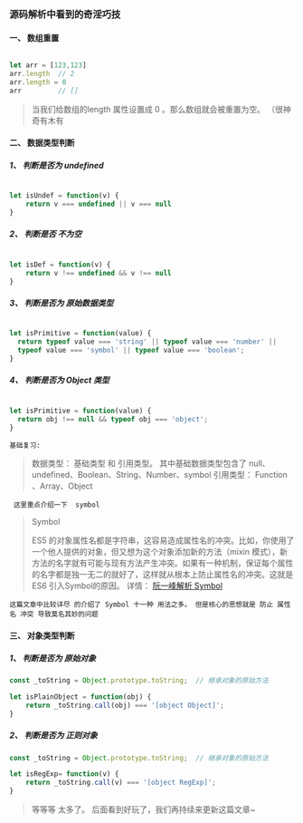### 源码解析中看到的奇淫巧技

#### 一、 数组重置

```javascript

let arr = [123,123]
arr.length  // 2
arr.length = 0
arr  		// []

```
 > 当我们给数组的length 属性设置成 0  。那么数组就会被重置为空。  （很神奇有木有


#### 二、 数据类型判断

##### 1、 判断是否为 undefined

```javascript

let isUndef = function(v) {
	return v === undefined || v === null
}
```

##### 2、 判断是否  不为空

```javascript

let isDef = function(v) {
	return v !== undefined && v !== null
}
```

##### 3、 判断是否为 原始数据类型

```javascript

let isPrimitive = function(value) {
  return typeof value === 'string' || typeof value === 'number' ||
  typeof value === 'symbol' || typeof value === 'boolean';
}
```

##### 4、 判断是否为 Object 类型

```javascript

let isPrimitive = function(value) {
  return obj !== null && typeof obj === 'object';
}
```

` 基础复习: `



> 数据类型： 基础类型 和 引用类型。 其中基础数据类型包含了 null、undefined、Boolean、String、Number、symbol
> 引用类型： Function 、Array、Object

` 这里重点介绍一下  symbol` 

>  Symbol  
>  
>  ES5 的对象属性名都是字符串，这容易造成属性名的冲突。比如，你使用了一个他人提供的对象，但又想为这个对象添加新的方法（mixin 模式），新方法的名字就有可能与现有方法产生冲突。如果有一种机制，保证每个属性的名字都是独一无二的就好了，这样就从根本上防止属性名的冲突。这就是 ES6 引入Symbol的原因。
>  详情： [阮一峰解析 Symbol ](http://es6.ruanyifeng.com/#docs/symbol)

` 这篇文章中比较详尽 的介绍了 Symbol 十一种 用法之多。 但是核心的思想就是 防止 属性名 冲突 导致莫名其妙的问题 `


#### 三、 对象类型判断

##### 1、 判断是否为 原始对象

```javascript
const _toString = Object.prototype.toString;  // 继承对象的原始方法

let isPlainObject = function(obj) {
	return _toString.call(obj) === '[object Object]';
}
```

##### 2、 判断是否为 正则对象

```javascript
const _toString = Object.prototype.toString;  // 继承对象的原始方法

let isRegExp= function(v) {
	return _toString.call(v) === '[object RegExp]';
}
```

> 等等等  太多了。 后面看到好玩了，我们再持续来更新这篇文章~
